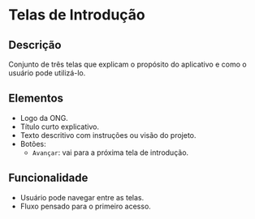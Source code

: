 # Telas de Introdução

## Descrição

Conjunto de três telas que explicam o propósito do aplicativo e como o usuário pode utilizá-lo.

## Elementos

- Logo da ONG.
- Título curto explicativo.
- Texto descritivo com instruções ou visão do projeto.
- Botões:
  - `Avançar`: vai para a próxima tela de introdução.

## Funcionalidade

- Usuário pode navegar entre as telas.
- Fluxo pensado para o primeiro acesso.